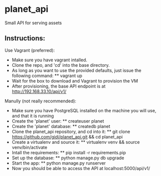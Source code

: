 # planet_api

Small API for serving assets

Instructions:
-------------

Use Vagrant (preferred):
* Make sure you have vagrant intalled.
* Clone the repo, and 'cd' into the base directory.
* As long as you want to use the provided defaults, just issue the following command:
** vagrant up
* Wait for the box to download and Vagrant to provision the VM
* After provisioning, the base API endpoint is at http://192.168.33.10/api/v1/

Manully (not really recommended):
* Make sure you have PostgreSQL installed on the machine you will use, and that it is running
* Create the 'planet' user:
** createuser planet
* Create the 'planet' database:
** createdb planet
* Clone the planet_api repository, and cd into it:
** git clone https://github.com/gidj/planet_api.git && cd planet_api
* Create a virtualenv and source it:
** virtualenv venv && source venv/bin/activate
* Intall the requirements:
** pip install -r requirements.pip
* Set up the database:
** python manage.py db upgrade
* Start the app:
** python manage.py runserver
* Now you should be able to access the API at localhost:5000/api/v1/



